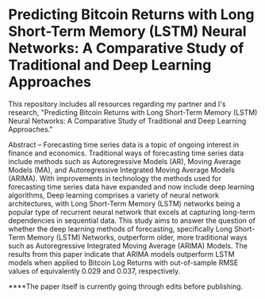 # Predicting Bitcoin Returns with Long Short-Term Memory (LSTM) Neural Networks: A Comparative Study of Traditional and Deep Learning Approaches
This repository includes all resources regarding my partner and I's research, "Predicting Bitcoin Returns with Long Short-Term Memory (LSTM) Neural Networks: A Comparative Study of Traditional and Deep Learning Approaches." 

Abstract – Forecasting time series data is a topic of ongoing interest in finance and economics. Traditional ways of forecasting time series data include methods such as Autoregressive Models (AR), Moving Average Models (MA), and Autoregressive Integrated Moving Average Models (ARIMA). With improvements in technology the methods used for forecasting time series data have expanded and now include deep learning algorithms, Deep learning comprises a variety of neural network architectures, with Long Short-Term Memory (LSTM) networks being a popular type of recurrent neural network that excels at capturing long-term dependencies in sequential data. This study aims to answer the question of whether the deep learning methods of forecasting, specifically Long Short-Term Memory (LSTM) Networks, outperform older, more traditional ways such as Autoregressive Integrated Moving Average (ARIMA) Models. The results from this paper indicate that ARIMA models outperform LSTM models when applied to Bitcoin Log Returns with out-of-sample RMSE values of equivalently 0.029 and 0.037, respectively.

****The paper itself is currently going through edits before publishing. 

